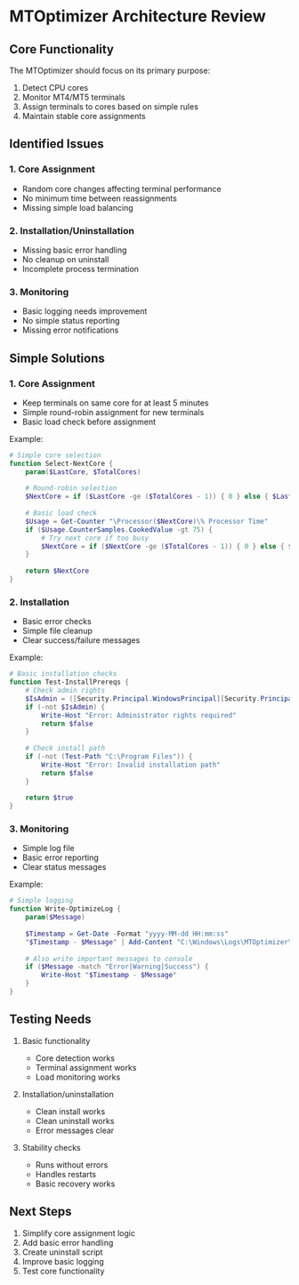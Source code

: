 # MTOptimizer Architecture Review

## Core Functionality
The MTOptimizer should focus on its primary purpose:
1. Detect CPU cores
2. Monitor MT4/MT5 terminals
3. Assign terminals to cores based on simple rules
4. Maintain stable core assignments

## Identified Issues

### 1. Core Assignment
- Random core changes affecting terminal performance
- No minimum time between reassignments
- Missing simple load balancing

### 2. Installation/Uninstallation
- Missing basic error handling
- No cleanup on uninstall
- Incomplete process termination

### 3. Monitoring
- Basic logging needs improvement
- No simple status reporting
- Missing error notifications

## Simple Solutions

### 1. Core Assignment
- Keep terminals on same core for at least 5 minutes
- Simple round-robin assignment for new terminals
- Basic load check before assignment

Example:
```powershell
# Simple core selection
function Select-NextCore {
    param($LastCore, $TotalCores)
    
    # Round-robin selection
    $NextCore = if ($LastCore -ge ($TotalCores - 1)) { 0 } else { $LastCore + 1 }
    
    # Basic load check
    $Usage = Get-Counter "\Processor($NextCore)\% Processor Time"
    if ($Usage.CounterSamples.CookedValue -gt 75) {
        # Try next core if too busy
        $NextCore = if ($NextCore -ge ($TotalCores - 1)) { 0 } else { $NextCore + 1 }
    }
    
    return $NextCore
}
```

### 2. Installation
- Basic error checks
- Simple file cleanup
- Clear success/failure messages

Example:
```powershell
# Basic installation checks
function Test-InstallPrereqs {
    # Check admin rights
    $IsAdmin = ([Security.Principal.WindowsPrincipal][Security.Principal.WindowsIdentity]::GetCurrent()).IsInRole([Security.Principal.WindowsBuiltInRole]"Administrator")
    if (-not $IsAdmin) {
        Write-Host "Error: Administrator rights required"
        return $false
    }
    
    # Check install path
    if (-not (Test-Path "C:\Program Files")) {
        Write-Host "Error: Invalid installation path"
        return $false
    }
    
    return $true
}
```

### 3. Monitoring
- Simple log file
- Basic error reporting
- Clear status messages

Example:
```powershell
# Simple logging
function Write-OptimizeLog {
    param($Message)
    
    $Timestamp = Get-Date -Format "yyyy-MM-dd HH:mm:ss"
    "$Timestamp - $Message" | Add-Content "C:\Windows\Logs\MTOptimizer\optimizer.log"
    
    # Also write important messages to console
    if ($Message -match "Error|Warning|Success") {
        Write-Host "$Timestamp - $Message"
    }
}
```

## Testing Needs
1. Basic functionality
   - Core detection works
   - Terminal assignment works
   - Load monitoring works

2. Installation/uninstallation
   - Clean install works
   - Clean uninstall works
   - Error messages clear

3. Stability checks
   - Runs without errors
   - Handles restarts
   - Basic recovery works

## Next Steps
1. Simplify core assignment logic
2. Add basic error handling
3. Create uninstall script
4. Improve basic logging
5. Test core functionality

